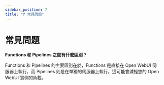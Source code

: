 ```yaml
---
sidebar_position: 7
title: "❓ 常見問題"
---
```


# 常見問題

**Functions 和 Pipelines 之間有什麼區別？**

Functions 和 Pipelines 的主要區別在於，Functions 是直接在 Open WebUI 伺服器上執行，而 Pipelines 則是在單獨的伺服器上執行，這可能會減輕您的 Open WebUI 實例的負載。
